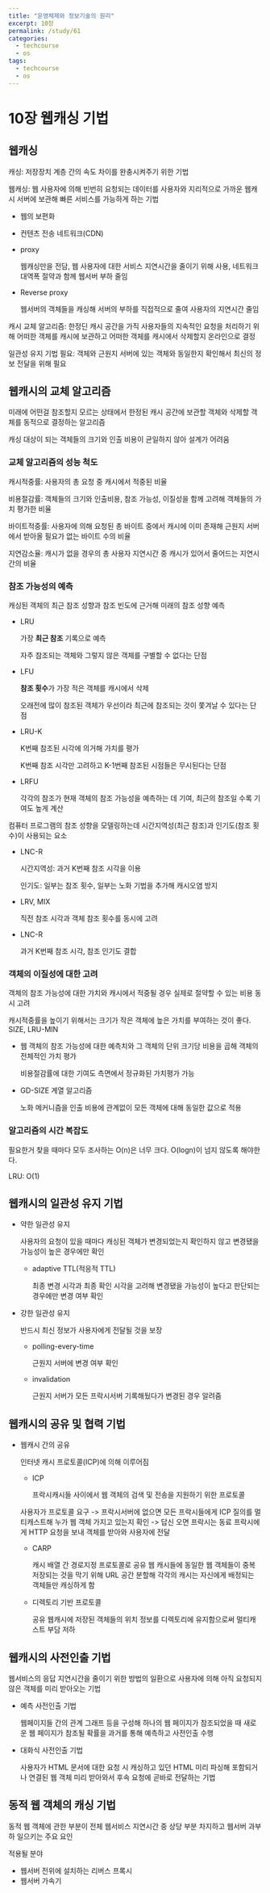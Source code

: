 ```yaml
---
title: "운영체제와 정보기술의 원리"
excerpt: 10장
permalink: /study/61
categories:
  - techcourse
  - os
tags:
  - techcourse
  - os 
---  
```


# 10장 웹캐싱 기법

## 웹캐싱

캐싱: 저장장치 계층 간의 속도 차이를 완충시켜주기 위한 기법

웹캐싱: 웹 사용자에 의해 빈번히 요청되는 데이터를 사용자와 지리적으로 가까운 웹캐시 서버에 보관해 빠른 서비스를 가능하게 하는 기법

 - 웹의 보편화

 - 컨텐츠 전송 네트워크(CDN)

 - proxy

   웹캐싱만을 전담, 웹 사용자에 대한 서비스 지연시간을 줄이기 위해 사용, 네트워크 대역폭 절약과 함께 웹서버 부하 줄임

- Reverse proxy

  웹서버의 객체들을 캐싱해 서버의 부하를 직접적으로 줄여 사용자의 지연시간 줄임



캐시 교체 알고리즘: 한정딘 캐시 공간을 가직 사용자들의 지속적인 요청을 처리하기 위해 어떠한 객체를 캐시에 보관하고 어떠한 객체를 캐시에서 삭제할지 온라인으로 결정



일관성 유지 기법 필요: 객체와 근원지 서버에 있는 객체와 동일한지 확인해서 최신의 정보 전달을 위해 필요



## 웹캐시의 교체 알고리즘

미래에 어떤걸 참조할지 모르는 상태에서 한정된 캐시 공간에 보관할 객체와 삭제할 객체를 동적으로 결정하는 알고리즘

캐싱 대상이 되는 객체들의 크기와 인출 비용이 균일하지 않아 설계가 어려움

### 교체 알고리즘의 성능 척도

캐시적중률: 사용자의 총 요청 중 캐시에서 적중된 비율

비용절감률: 객체들의 크기와 인출비용, 참조 가능성, 이질성을 함께 고려해 객체들의 가치 평가한 비율

바이트적중률: 사용자에 의해 요청된 총 바이트 중에서 캐시에 이미 존재해 근원지 서버에서 받아올 필요가 없는 바이트 수의 비율

지연감소율: 캐시가 없을 경우의 총 사용자 지연시간 중 캐시가 있어서 줄어드는 지연시간의 비율

### 참조 가능성의 예측

캐싱된 객체의 최근 참조 성향과 참조 빈도에 근거해 미래의 참조 성향 예측

- LRU

  가장 **최근 참조** 기록으로 예측

  자주 참조되는 객체와 그렇지 않은 객체를 구별할 수 없다는 단점

- LFU

  **참조 횟수**가 가장 적은 객체를 캐시에서 삭제

  오래전에 많이 참조된 객체가 우선이라 최근에 참조되는 것이 쫓겨날 수 있다는 단점

- LRU-K

  K번째 참조된 시각에 의거해 가치를 평가

  K번째 참조 시각만 고려하고 K-1번째 참조된 시점들은 무시된다는 단점

- LRFU

  각각의 참조가 현재 객체의 참조 가능성을 예측하는 데 기여, 최근의 참조일 수록 기여도 높게 계산

컴퓨터 프로그램의 참조 성향을 모델링하는데 시간지역성(최근 참조)과 인기도(참조 횟수)이 사용되는 요소

- LNC-R

  시간지역성: 과거 K번째 참조 시각을 이용

  인기도: 일부는 참조 횟수, 일부는 노화 기법을 추가해 캐시오염 방지

- LRV, MIX

  직전 참조 시각과 객체 참조 횟수를 동시에 고려

- LNC-R

  과거 K번째 참조 시각, 참조 인기도 결합

### 객체의 이질성에 대한 고려

객체의 참조 가능성에 대한 가치와 캐시에서 적중될 경우 실제로 절약할 수 있는 비용 동시 고려

캐시적중률을 높이기 위해서는 크기가 작은 객체에 높은 가치를 부여하는 것이 좋다. SIZE, LRU-MIN

- 웹 객체의 참조 가능성에 대한 예측치와 그 객체의 단위 크기당 비용을 곱해 객체의 전체적인 가치 평가

  비용절감률에 대한 기여도 측면에서 정규화된 가치평가 가능

- GD-SIZE 계열 알고리즘

  노화 메커니즘을 인출 비용에 관계없이 모든 객체에 대해 동일한 값으로 적용

### 알고리즘의 시간 복잡도

필요한거 찾을 때마다 모두 조사하는 O(n)은 너무 크다. O(logn)이 넘지 않도록 해야한다.

LRU: O(1)



## 웹캐시의 일관성 유지 기법

- 약한 일관성 유지

  사용자의 요청이 있을 때마다 캐싱된 객체가 변경되었는지 확인하지 않고 변경됐을 가능성이 높은 경우에만 확인

  - adaptive TTL(적응적 TTL)

    최종 변경 시각과 최종 확인 시각을 고려해 변경됐을 가능성이 높다고 판단되는 경우에만 변경 여부 확인

- 강한 일관성 유지

  반드시 최신 정보가 사용자에게 전달될 것을 보장

  - polling-every-time

    근원지 서버에 변경 여부 확인

  - invalidation

    근원지 서버가 모든 프락시서버 기록해뒀다가 변경된 경우 알려줌



## 웹캐시의 공유 및 협력 기법

- 웹캐시 간의 공유

  인터넷 캐시 프로토콜(ICP)에 의해 이루어짐

  - ICP

    프락시캐시들 사이에서 웹 객체의 검색 및 전송을 지원하기 위한 프로토콜

  사용자가 프로토콜 요구 -> 프락시서버에 없으면 모든 프락시들에게 ICP 질의를 멀티캐스트해 누가 웹 객체 가지고 있는지 확인 -> 답신 오면 프락시는 동료 프락시에게 HTTP 요청을 보내 객체를 받아와 사용자에 전달

  - CARP

    캐시 배열 간 경로지정 프로토콜로 공유 웹 캐시들에 동일한 웹 객체들이 중복 저장되는 것을 막기 위해 URL 공간 분할해 각각의 캐시는 자신에게 배정되는 객체들만 캐싱하게 함

  - 디렉토리 기반 프로토콜

    공유 웹캐시에 저장된 객체들의 위치 정보를 디렉토리에 유지함으로써 멀티캐스트 부담 저하



## 웹캐시의 사전인출 기법

웹서비스의 응답 지연시간을 줄이기 위한 방법의 일환으로 사용자에 의해 아직 요청되지 않은 객체를 미리 받아오는 기법

- 예측 사전인출 기법

  웹페이지들 간의 관계 그래프 등을 구성해 하나의 웹 페이지가 참조되었을 때 새로운 웹 페이지가 참조될 확률을 과거를 통해 예측하고 사전인출 수행

- 대화식 사전인출 기법

  사용자가 HTML 문서에 대한 요청 시 캐싱하고 있던 HTML 미리 파싱해 포함되거나 연결된 웹 객체 미리 받아와서 후속 요청에 곧바로 전달하는 기법

  

## 동적 웹 객체의 캐싱 기법

동적 웹 객체에 관한 부분이 전체 웹서비스 지연시간 중 상당 부분 차지하고 웹서버 과부하 일으키는 주요 요인

적용될 분야

- 웹서버 전위에 설치하는 리버스 프록시
- 웹서버 가속기



